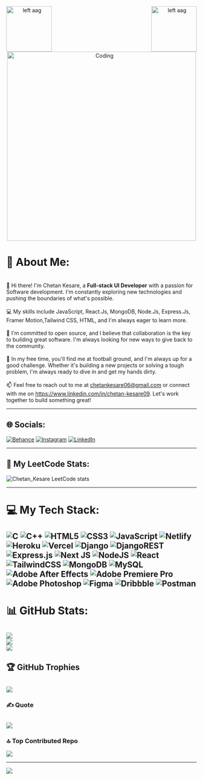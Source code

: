 




<div align="center">
 <img align="left" alt="left aag" src="https://i.postimg.cc/V6pRWFCM/x-flame-1.png" width="120">

<img align="right" alt="left aag" src="https://i.postimg.cc/v8xXHCJv/x-flame-2.png" width="120">
 <img align="center" alt="Coding" width="500" src="https://cdn.dribbble.com/users/1019864/screenshots/3079099/codeloop.gif#gh-dark-mode-only">

 
</div>



# 💫 About Me:
<br>👋 Hi there! I'm Chetan Kesare, a <b>Full-stack UI Developer</b> with a passion for Software development. I'm constantly exploring new technologies and pushing the boundaries of what's possible.<br><br>💻 My skills include JavaScript, React.Js, MongoDB, Node.Js, Express.Js, Framer Motion,Tailwind CSS, HTML, and I'm always eager to learn more.<br><br>🌟 I'm committed to open source, and I believe that collaboration is the key to building great software. I'm always looking for new ways to give back to the community.<br><br>🚀 In my free time, you'll find me at football ground, and I'm always up for a good challenge. Whether it's building a new projects or solving a tough problem, I'm always ready to dive in and get my hands dirty.<br><br>📫 Feel free to reach out to me at chetankesare06@gmail.com or connect with me on https://www.linkedin.com/in/chetan-kesare09. Let's work together to build something great!<br>


---

## 🌐 Socials:
[![Behance](https://img.shields.io/badge/Behance-1769ff?logo=behance&logoColor=white)](https://behance.net/https://dribbble.com/chetankesare) [![Instagram](https://img.shields.io/badge/Instagram-%23E4405F.svg?logo=Instagram&logoColor=white)](https://instagram.com/https://www.instagram.com/_chetan.apk_/) [![LinkedIn](https://img.shields.io/badge/LinkedIn-%230077B5.svg?logo=linkedin&logoColor=white)](https://linkedin.com/in/https://www.linkedin.com/in/chetan-kesare-057042195/) 




---

## 🔭 My LeetCode Stats:

  ![Chetan_Kesare LeetCode stats](https://leetcode-stats-six.vercel.app/?username=Chetan_Kesare&theme=dark)



---
# 💻 My Tech Stack:
![C](https://img.shields.io/badge/c-%2300599C.svg?style=for-the-badge&logo=c&logoColor=white) ![C++](https://img.shields.io/badge/c++-%2300599C.svg?style=for-the-badge&logo=c%2B%2B&logoColor=white) ![HTML5](https://img.shields.io/badge/html5-%23E34F26.svg?style=for-the-badge&logo=html5&logoColor=white) ![CSS3](https://img.shields.io/badge/css3-%231572B6.svg?style=for-the-badge&logo=css3&logoColor=white) ![JavaScript](https://img.shields.io/badge/javascript-%23323330.svg?style=for-the-badge&logo=javascript&logoColor=%23F7DF1E) ![Netlify](https://img.shields.io/badge/netlify-%23000000.svg?style=for-the-badge&logo=netlify&logoColor=#00C7B7) ![Heroku](https://img.shields.io/badge/heroku-%23430098.svg?style=for-the-badge&logo=heroku&logoColor=white) ![Vercel](https://img.shields.io/badge/vercel-%23000000.svg?style=for-the-badge&logo=vercel&logoColor=white) ![Django](https://img.shields.io/badge/django-%23092E20.svg?style=for-the-badge&logo=django&logoColor=white) ![DjangoREST](https://img.shields.io/badge/DJANGO-REST-ff1709?style=for-the-badge&logo=django&logoColor=white&color=ff1709&labelColor=gray) ![Express.js](https://img.shields.io/badge/express.js-%23404d59.svg?style=for-the-badge&logo=express&logoColor=%2361DAFB) ![Next JS](https://img.shields.io/badge/Next-black?style=for-the-badge&logo=next.js&logoColor=white) ![NodeJS](https://img.shields.io/badge/node.js-6DA55F?style=for-the-badge&logo=node.js&logoColor=white) ![React](https://img.shields.io/badge/react-%2320232a.svg?style=for-the-badge&logo=react&logoColor=%2361DAFB) ![TailwindCSS](https://img.shields.io/badge/tailwindcss-%2338B2AC.svg?style=for-the-badge&logo=tailwind-css&logoColor=white) ![MongoDB](https://img.shields.io/badge/MongoDB-%234ea94b.svg?style=for-the-badge&logo=mongodb&logoColor=white) ![MySQL](https://img.shields.io/badge/mysql-%2300f.svg?style=for-the-badge&logo=mysql&logoColor=white) ![Adobe After Effects](https://img.shields.io/badge/Adobe%20After%20Effects-9999FF.svg?style=for-the-badge&logo=Adobe%20After%20Effects&logoColor=white) ![Adobe Premiere Pro](https://img.shields.io/badge/Adobe%20Premiere%20Pro-9999FF.svg?style=for-the-badge&logo=Adobe%20Premiere%20Pro&logoColor=white) ![Adobe Photoshop](https://img.shields.io/badge/adobephotoshop-%2331A8FF.svg?style=for-the-badge&logo=adobephotoshop&logoColor=white) 	![Figma](https://img.shields.io/badge/figma-%23F24E1E.svg?style=for-the-badge&logo=figma&logoColor=white) ![Dribbble](https://img.shields.io/badge/Dribbble-EA4C89?style=for-the-badge&logo=dribbble&logoColor=white) ![Postman](https://img.shields.io/badge/Postman-FF6C37?style=for-the-badge&logo=postman&logoColor=white)
---
# 📊 GitHub Stats:
![](https://github-readme-stats.vercel.app/api?username=0x1Luffy&theme=dark&hide_border=false&include_all_commits=true&count_private=true)<br/>
![](https://github-readme-streak-stats.herokuapp.com/?user=0x1Luffy&theme=dark&hide_border=false)<br/>
![](https://github-readme-stats.vercel.app/api/top-langs/?username=0x1Luffy&theme=dark&hide_border=false&include_all_commits=true&count_private=true&layout=compact)
---
## 🏆 GitHub Trophies
![](https://github-profile-trophy.vercel.app/?username=0x1Luffy&theme=radical&no-frame=false&no-bg=true&margin-w=4)
---
### ✍️ Quote
![](https://quotes-github-readme.vercel.app/api?type=horizontal&theme=radical)
---
### 🔝 Top Contributed Repo
![](https://github-contributor-stats.vercel.app/api?username=0x1Luffy&limit=5&theme=dark&combine_all_yearly_contributions=true)

---
[![](https://visitcount.itsvg.in/api?id=0x1Luffy&icon=0&color=0)](https://visitcount.itsvg.in)
